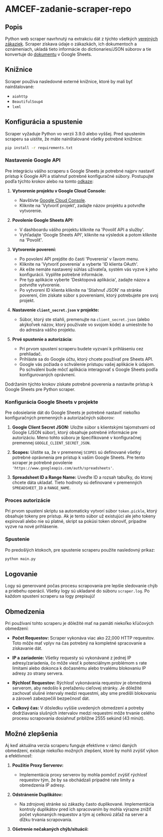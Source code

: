 # AMCEF-zadanie-scraper-repo

## Popis
Python web scraper navrhnutý na extrakciu dát z týchto všetkých [verejných zákaziek](https://www.uvo.gov.sk/vyhladavanie/vyhladavanie-zakaziek?cpv=48000000-8+72000000-5+73000000-2). Scraper získava údaje o zákazkách, ich dokumentoch a oznámeniach, ukladá tieto informácie do dictionaries/JSON súborov a tie konvertuje do [dokumentu](https://docs.google.com/spreadsheets/d/1pugWKXjA1wPkR4-OI39vCXOfgOCWjBJG3qqEzWYXjl4/edit#gid=0) v Google Sheets.

## Knižnice
Scraper používa nasledovné externé knižnice, ktoré by mali byť nainštalované:
- `aiohttp`
- `BeautifulSoup4`
- `lxml`

## Konfigurácia a spustenie
Scraper vyžaduje Python vo verzii 3.9.0 alebo vyššej. Pred spustením scraperu sa uistite, že máte nainštalované všetky potrebné knižnice:
```bash
pip install -r requirements.txt
```

### Nastavenie Google API

Pre integráciu vášho scraperu s Google Sheets je potrebné najprv nastaviť prístup k Google API a stiahnuť potrebné konfiguračné súbory. Postupujte podľa týchto krokov alebo na tomto [odkaze](https://developers.google.com/sheets/api/quickstart/python):

1. **Vytvorenie projektu v Google Cloud Console:**
   - Navštívte [Google Cloud Console](https://console.cloud.google.com/).
   - Kliknite na 'Vytvoriť projekt', zadajte názov projektu a potvrďte vytvorenie.

2. **Povolenie Google Sheets API:**
   - V dashboardu vášho projektu kliknite na 'Povoliť API a služby'.
   - Vyhľadajte 'Google Sheets API', kliknite na výsledok a potom kliknite na 'Povoliť'.

3. **Vytvorenie poverení:**
   - Po povolení API prejdite do časti 'Poverenia' v ľavom menu.
   - Kliknite na 'Vytvoriť poverenia' a vyberte 'ID klienta OAuth'.
   - Ak ešte nemáte nastavený súhlas užívateľa, systém vás vyzve k jeho konfigurácii. Vyplňte potrebné informácie.
   - Pre typ aplikácie vyberte 'Desktopová aplikácia', zadajte názov a potvrďte vytvorenie.
   - Po vytvorení ID klienta kliknite na 'Stiahnuť JSON' na stránke poverení, čím získate súbor s povereniami, ktorý potrebujete pre svoj projekt.

4. **Nastavenie `client_secret.json` v projekte:**
   - Súbor, ktorý ste stiahli, premenujte na `client_secret.json` (alebo akýkoľvek názov, ktorý používate vo svojom kóde) a umiestnite ho do adresára vášho projektu.

5. **Prvé spustenie a autorizácia:**
   - Pri prvom spustení scraperu budete vyzvaní k prihláseniu cez prehliadač.
   - Prihláste sa do Google účtu, ktorý chcete používať pre Sheets API.
   - Google vás požiada o schválenie prístupu vašej aplikácie k údajom. Po schválení bude môcť aplikácia interagovať s Google Sheets podľa konfigurovaných oprávnení.

Dodržaním týchto krokov získate potrebné poverenia a nastavíte prístup k Google Sheets pre Python scraper.

### Konfigurácia Google Sheets v projekte
Pre odosielanie dát do Google Sheets je potrebné nastaviť niekoľko konfiguračných premenných a autorizačných súborov:

1. **Google Client Secret JSON:**
   Uložte súbor s klientskými tajomstvami od Google (JSON súbor), ktorý obsahuje potrebné informácie pre autorizáciu. Meno tohto súboru je špecifikované v konfiguračnej premennej `GOOGLE_CLIENT_SECRET_JSON`.

2. **Scopes:**
   Uistite sa, že v premennej `SCOPES` sú definované všetky potrebné oprávnenia pre prístup k vašim Google Sheets. Pre tento scraper je potrebné povolenie `'https://www.googleapis.com/auth/spreadsheets'`.

3. **Spreadsheet ID a Range Name:**
   Uveďte ID a rozsah tabuľky, do ktorej chcete dáta ukladať. Tieto hodnoty sú definované v premenných `SPREADSHEET_ID` a `RANGE_NAME`.

### Proces autorizácie
Pri prvom spustení skriptu sa automaticky vytvorí súbor `token.pickle`, ktorý obsahuje tokeny pre prístup. Ak je tento súbor už existujúci ale jeho tokeny expirovali alebo nie sú platné, skript sa pokúsi token obnoviť, prípadne vyzve na nové prihlásenie.

### Spustenie
Po predošlých ktokoch, pre spustenie scraperu použite nasledovný príkaz:
```bash
python main.py
```

## Logovanie
Logy sú generované počas procesu scrapovania pre lepšie sledovanie chýb a priebehu operácií. Všetky logy sú ukladané do súboru `scraper.log`. Po každom spustení scraperu sa logy prepisujú!


## Obmedzenia

Pri používaní tohto scraperu je dôležité mať na pamäti niekoľko kľúčových obmedzení:

- **Počet Requestov:** Scraper vykonáva viac ako 22,000 HTTP requestov. Toto môže mať vplyv na čas potrebný na kompletné spracovanie a získavanie dát.

- **IP a zariadenie:** Všetky requesty sú vykonávané z jednej IP adresy/zariadenia, čo môže viesť k potenciálnym problémom s rate limitami alebo dokonca k dočasnému alebo trvalému blokovaniu IP adresy zo strany servera.

- **Rýchlosť Requestov:** Rýchlosť vykonávania requestov je obmedzená serverom, aby nedošlo k preťaženiu cieľovej stránky. Je dôležité zachovať slušné intervaly medzi requestmi, aby sme predišli blokovaniu a zároveň zabezpečili bezpečnosť dát.

- **Celkový čas:** V dôsledku vyššie uvedených obmedzení a potreby dodržiavania slušných intervalov medzi requestmi môže trvanie celého procesu scrapovania dosiahnuť približne 2555 sekúnd (43 minút).


## Možné zlepšenia

Aj keď aktuálna verzia scraperu funguje efektívne v rámci daných obmedzení, existuje niekoľko možných zlepšení, ktoré by mohli  zvýšiť výkon a efektívnosť:

1. **Použitie Proxy Serverov:**
   - Implementácia proxy serverov by mohla pomôcť zvýšiť rýchlosť requestov tým, že by sa obchádzali prípadné rate limity a obmedzenia IP adresy.

2. **Odstránenie Duplikátov:**
   - Na zdrojovej stránke sú zákazky často duplikované. Implementácia kontroly duplikátov pred ich spracovaním by mohla výrazne znížiť počet vykonaných requestov a tým aj celkovú záťaž na server a dĺžku trvania scrapovania.

3. **Ošetrenie nečakaných chýb/situácií:**
